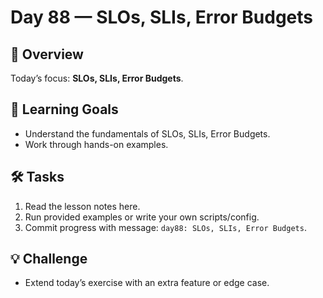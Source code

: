 # Day 88 — SLOs, SLIs, Error Budgets

## 📖 Overview
Today’s focus: **SLOs, SLIs, Error Budgets**.

## 🎯 Learning Goals
- Understand the fundamentals of SLOs, SLIs, Error Budgets.
- Work through hands-on examples.

## 🛠️ Tasks
1. Read the lesson notes here.
2. Run provided examples or write your own scripts/config.
3. Commit progress with message: `day88: SLOs, SLIs, Error Budgets`.

## 💡 Challenge
- Extend today’s exercise with an extra feature or edge case.

